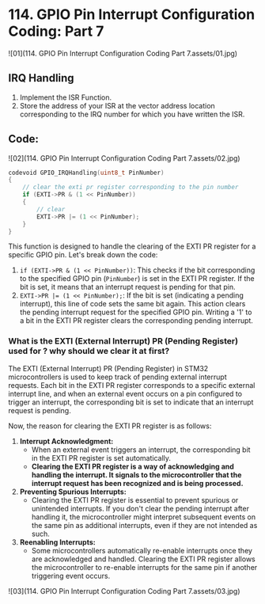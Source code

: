 # 114. GPIO Pin Interrupt Configuration Coding: Part 7





![01](114. GPIO Pin Interrupt Configuration Coding Part 7.assets/01.jpg)

## IRQ Handling

1. Implement the ISR Function.
2. Store the address of your ISR at the vector address location corresponding to the IRQ number for which you have written the ISR.

## Code:

![02](114. GPIO Pin Interrupt Configuration Coding Part 7.assets/02.jpg)

```c
codevoid GPIO_IRQHandling(uint8_t PinNumber)
{
    // clear the exti pr register corresponding to the pin number
    if (EXTI->PR & (1 << PinNumber))
    {
        // clear
        EXTI->PR |= (1 << PinNumber);
    }
}
```

This function is designed to handle the clearing of the EXTI PR register for a specific GPIO pin. Let's break down the code:

1. `if (EXTI->PR & (1 << PinNumber))`: This checks if the bit corresponding to the specified GPIO pin (`PinNumber`) is set in the EXTI PR register. If the bit is set, it means that an interrupt request is pending for that pin.
2. `EXTI->PR |= (1 << PinNumber);`: If the bit is set (indicating a pending interrupt), this line of code sets the same bit again. This action clears the pending interrupt request for the specified GPIO pin. Writing a '1' to a bit in the EXTI PR register clears the corresponding pending interrupt.

### What is the EXTI (External Interrupt) PR (Pending Register) used for ? why should we clear it at first?

The EXTI (External Interrupt) PR (Pending Register) in STM32 microcontrollers is used to keep track of pending external interrupt requests. Each bit in the EXTI PR register corresponds to a specific external interrupt line, and when an external event occurs on a pin configured to trigger an interrupt, the corresponding bit is set to indicate that an interrupt request is pending.

Now, the reason for clearing the EXTI PR register is as follows:

1. **Interrupt Acknowledgment:**
   - When an external event triggers an interrupt, the corresponding bit in the EXTI PR register is set automatically.
   - **Clearing the EXTI PR register is a way of acknowledging and handling the interrupt. It signals to the microcontroller that the interrupt request has been recognized and is being processed.**
2. **Preventing Spurious Interrupts:**
   - Clearing the EXTI PR register is essential to prevent spurious or unintended interrupts. If you don't clear the pending interrupt after handling it, the microcontroller might interpret subsequent events on the same pin as additional interrupts, even if they are not intended as such.
3. **Reenabling Interrupts:**
   - Some microcontrollers automatically re-enable interrupts once they are acknowledged and handled. Clearing the EXTI PR register allows the microcontroller to re-enable interrupts for the same pin if another triggering event occurs.

![03](114. GPIO Pin Interrupt Configuration Coding Part 7.assets/03.jpg)